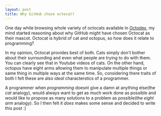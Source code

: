 ```yaml
---
layout: post
title: Why GitHub chose octocat?
---
```


One day while browsing whole variety of octocats available in [Octodex](https://octodex.github.com/), my mind started reasoning about why GitHub might have chosen Octocat as their mascot. Octocat is hybrid of cat and octopus, so how does it relate to programming?

In my opinion, Octocat provides best of both. Cats simply don't bother about their surrounding and even what people are trying to do with them. You can clearly see that in Youtube videos of cats. On the other hand, octopus have eight arms allowing them to manipulate multiple things or same thing in multiple ways at the same time. So, considering there traits of both I felt these are also _ideal_ characterstics of a programmer. 

A programmer when _programming_ doesnt give a damn at anything else(the _cat_ analogy), would always want to get as much work done as possible and would like to propose as many solutions to a problem as possible(the _eight arm_ analogy). So I then felt it _does_ makes some sense and decided to write this post :)

